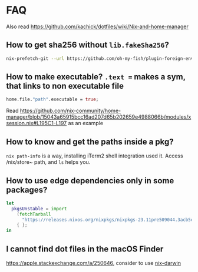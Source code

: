# FAQ

Also read <https://github.com/kachick/dotfiles/wiki/Nix-and-home-manager>

## How to get sha256 without `lib.fakeSha256`?

```bash
nix-prefetch-git --url https://github.com/oh-my-fish/plugin-foreign-env.git --rev 3ee95536106c11073d6ff466c1681cde31001383 --quiet | jq .hash
```

## How to make executable? `.text =` makes a sym, that links to non executable file

```nix
home.file."path".executable = true;
```

Read <https://github.com/nix-community/home-manager/blob/15043a65915bcc16ad207d65b202659e4988066b/modules/xsession.nix#L195C1-L197> as an example

## How to know and get the paths inside a pkg?

`nix path-info` is a way, installing iTerm2 shell integration used it. Access /nix/store~ path, and `ls` helps you.

## How to use edge dependencies only in some packages?

```nix
let
  pkgsUnstable = import
    (fetchTarball
      "https://releases.nixos.org/nixpkgs/nixpkgs-23.11pre509044.3acb5c4264c4/nixexprs.tar.xz")
    { };
in
```

## I cannot find dot files in the macOS Finder

<https://apple.stackexchange.com/a/250646>, consider to use [nix-darwin](https://github.com/LnL7/nix-darwin/blob/16c07487ac9bc59f58b121d13160c67befa3342e/modules/system/defaults/finder.nix#L8-L14)
